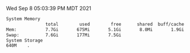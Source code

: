 Wed Sep  8 05:03:39 PM MDT 2021
```bash
System Memory
               total        used        free      shared  buff/cache   available
Mem:           7.7Gi       675Mi       5.1Gi       8.0Mi       1.9Gi       6.6Gi
Swap:          7.6Gi       177Mi       7.5Gi
System Storage
640M	.
```
```bash

